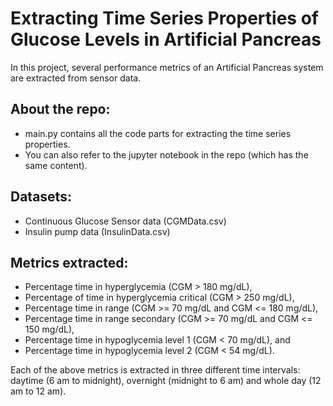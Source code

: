 # Extracting Time Series Properties of Glucose Levels in Artificial Pancreas

In this project, several performance metrics of an Artificial Pancreas system are extracted from sensor data. 

## About the repo:
* main.py contains all the code parts for extracting the time series properties.
* You can also refer to the jupyter notebook in the repo (which has the same content).

## Datasets:
* Continuous Glucose Sensor data (CGMData.csv)
* Insulin pump data (InsulinData.csv)


## Metrics extracted:
* Percentage time in hyperglycemia (CGM > 180 mg/dL),
* Percentage of time in hyperglycemia critical (CGM > 250 mg/dL),
* Percentage time in range (CGM >= 70 mg/dL and CGM <= 180 mg/dL),
* Percentage time in range secondary (CGM >= 70 mg/dL and CGM <= 150 mg/dL),
* Percentage time in hypoglycemia level 1 (CGM < 70 mg/dL), and
* Percentage time in hypoglycemia level 2 (CGM < 54 mg/dL).

Each of the above metrics is extracted in three different time intervals: daytime (6 am to midnight), overnight (midnight to 6 am) and whole day (12 am to 12 am).
